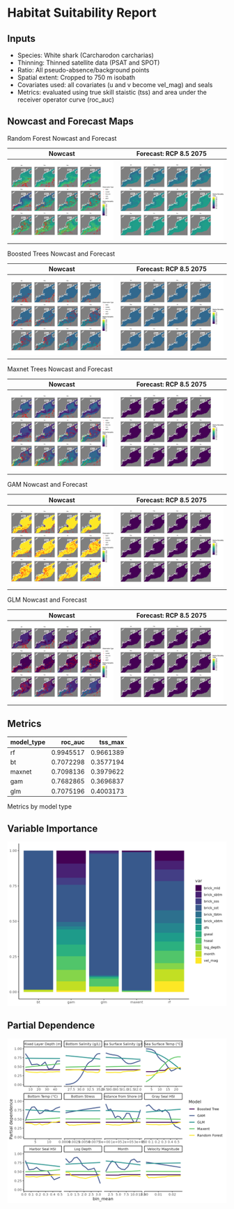 Habitat Suitability Report
================

## Inputs

- Species: White shark (Carcharodon carcharias)
- Thinning: Thinned satellite data (PSAT and SPOT)
- Ratio: All pseudo-absence/background points
- Spatial extent: Cropped to 750 m isobath
- Covariates used: all covariates (u and v become vel_mag) and seals
- Metrics: evaluated using true skill staistic (tss) and area under the
  receiver operator curve (roc_auc)

## Nowcast and Forecast Maps

Random Forest Nowcast and Forecast

| Nowcast | Forecast: RCP 8.5 2075 |
|:--:|:--:|
| ![](../../../../tidy_reports/versions/c11/100560/c11.100560.01_12_rf_compiled_casts.png) | ![](../../../../tidy_reports/versions/c11/100564/c11.100564.01_12_rf_compiled_casts.png) |

Boosted Trees Nowcast and Forecast

| Nowcast | Forecast: RCP 8.5 2075 |
|:--:|:--:|
| ![](../../../../tidy_reports/versions/c11/100560/c11.100560.01_12_bt_compiled_casts.png) | ![](../../../../tidy_reports/versions/c11/100564/c11.100564.01_12_bt_compiled_casts.png) |

Maxnet Trees Nowcast and Forecast

| Nowcast | Forecast: RCP 8.5 2075 |
|:--:|:--:|
| ![](../../../../tidy_reports/versions/c11/100560/c11.100560.01_12_maxent_compiled_casts.png) | ![](../../../../tidy_reports/versions/c11/100564/c11.100564.01_12_maxent_compiled_casts.png) |

GAM Nowcast and Forecast

| Nowcast | Forecast: RCP 8.5 2075 |
|:--:|:--:|
| ![](../../../../tidy_reports/versions/c11/100560/c11.100560.01_12_gam_compiled_casts.png) | ![](../../../../tidy_reports/versions/c11/100564/c11.100564.01_12_gam_compiled_casts.png) |

GLM Nowcast and Forecast

| Nowcast | Forecast: RCP 8.5 2075 |
|:--:|:--:|
| ![](../../../../tidy_reports/versions/c11/100560/c11.100560.01_12_glm_compiled_casts.png) | ![](../../../../tidy_reports/versions/c11/100564/c11.100564.01_12_glm_compiled_casts.png) |

## Metrics

| model_type |   roc_auc |   tss_max |
|:-----------|----------:|----------:|
| rf         | 0.9945517 | 0.9661389 |
| bt         | 0.7072298 | 0.3577194 |
| maxnet     | 0.7098136 | 0.3979622 |
| gam        | 0.7682865 | 0.3696837 |
| glm        | 0.7075196 | 0.4003173 |

Metrics by model type

## Variable Importance

![](m11.10056_tidy_compiled_files/figure-gfm/variable_importance-1.png)

## Partial Dependence

![](m11.10056_tidy_compiled_files/figure-gfm/partial_dependence-1.png)
